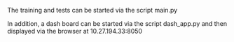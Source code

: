 The training and tests can be started via the script main.py

In addition, a dash board can be started via the script dash_app.py and then displayed via the browser at 10.27.194.33:8050


